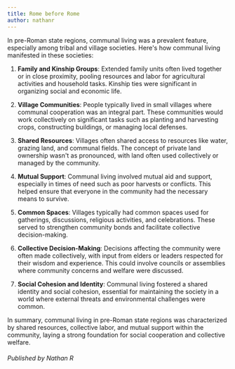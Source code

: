 ```yaml
---
title: Rome before Rome
author: nathanr
---
```

In pre-Roman state regions, communal living was a prevalent feature, especially among tribal and village societies. Here's how communal living manifested in these societies:

1. **Family and Kinship Groups**: Extended family units often lived together or in close proximity, pooling resources and labor for agricultural activities and household tasks. Kinship ties were significant in organizing social and economic life.

2. **Village Communities**: People typically lived in small villages where communal cooperation was an integral part. These communities would work collectively on significant tasks such as planting and harvesting crops, constructing buildings, or managing local defenses.

3. **Shared Resources**: Villages often shared access to resources like water, grazing land, and communal fields. The concept of private land ownership wasn't as pronounced, with land often used collectively or managed by the community.

4. **Mutual Support**: Communal living involved mutual aid and support, especially in times of need such as poor harvests or conflicts. This helped ensure that everyone in the community had the necessary means to survive.

5. **Common Spaces**: Villages typically had common spaces used for gatherings, discussions, religious activities, and celebrations. These served to strengthen community bonds and facilitate collective decision-making.

6. **Collective Decision-Making**: Decisions affecting the community were often made collectively, with input from elders or leaders respected for their wisdom and experience. This could involve councils or assemblies where community concerns and welfare were discussed.

7. **Social Cohesion and Identity**: Communal living fostered a shared identity and social cohesion, essential for maintaining the society in a world where external threats and environmental challenges were common.

In summary, communal living in pre-Roman state regions was characterized by shared resources, collective labor, and mutual support within the community, laying a strong foundation for social cooperation and collective welfare.




###### Published by Nathan R